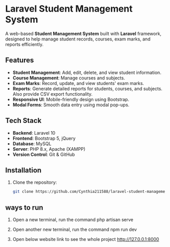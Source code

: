# Laravel Student Management System

A web-based **Student Management System** built with **Laravel** framework, designed to help manage student records, courses, exam marks, and reports efficiently.

## Features
- **Student Management**: Add, edit, delete, and view student information.
- **Course Management**: Manage courses and subjects.
- **Exam Marks**: Record, update, and view students' exam marks.
- **Reports**: Generate detailed reports for students, courses, and subjects. Also provide CSV export functionality.
- **Responsive UI**: Mobile-friendly design using Bootstrap.
- **Modal Forms**: Smooth data entry using modal pop-ups.

## Tech Stack
- **Backend**: Laravel 10
- **Frontend**: Bootstrap 5, jQuery
- **Database**: MySQL
- **Server**: PHP 8.x, Apache (XAMPP)
- **Version Control**: Git & GitHub


## Installation
1. Clone the repository:
   ```bash
   git clone https://github.com/Cynthia211588/laravel-student-management-system.git

## ways to run
1. Open a new terminal, run the command
php artisan serve

2. Open another new terminal, run the command
npm run dev

3. Open below website link to see the whole project
http://127.0.0.1:8000
